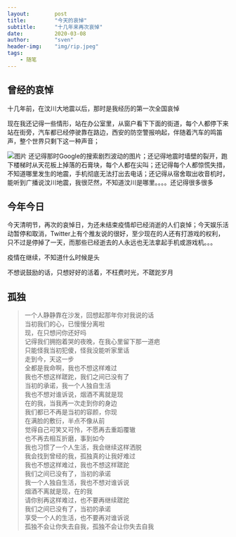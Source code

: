 ```yaml
---
layout:        post  
title:         "今天的哀悼"  
subtitle:      "十几年来再次哀悼"  
date:          2020-03-08  
author:        "sven"  
header-img:    "img/rip.jpeg"
tags:
    - 随笔
---
```


## 曾经的哀悼

十几年前，在汶川大地震以后，那时是我经历的第一次全国哀悼  

现在我还记得一些情形，站在办公室里，从窗户看下下面的街道，每个人都停下来站在街旁，汽车都已经停驶靠在路边，西安的防空警报响起，伴随着汽车的鸣笛声，整个世界只剩下这一种声音；

![图片](https://sven-blog.oss-cn-shanghai.aliyuncs.com/2020-04-04/timg_2020-04-04.jpeg
)
还记得那时Google的搜索剧烈波动的图片；还记得地震时墙壁的裂开，跑下楼梯时从天花板上掉落的石膏块，每个人都在尖叫；还记得每个人都惊慌失措，不知道哪里发生的地震，手机彻底无法打出去电话；还记得从宿舍取出收音机时，能听到广播说汶川地震，我很茫然，不知道汶川是哪里。。。。还记得很多很多  

## 今年今日

今天清明节，再次的哀悼日，为还未结束疫情却已经消逝的人们哀悼；今天娱乐活动暂停和取消，Twitter上有个推友说的很好，至少现在的人还有打游戏的权利，只不过是停掉了一天，而那些已经逝去的人永远也无法拿起手机或游戏机。。。  

疫情在继续，不知道什么时候是头

不想说鼓励的话，只想好好的活着，不枉费时光，不蹉跎岁月

## 孤独
> 一个人静静靠在沙发，回想起那年你对我说的话  
> 当初我们的心，已慢慢分离啦  
> 现，在只想问你还好吗  
> 记得我们拥抱着哭的夜晚，在我心里留下那一道疤  
> 只能怪我当初犯傻，怪我没能听家里话  
> 走到今，天这一步  
> 全都是我命啊，我也不想这样难过  
> 我也不想这样蹉跎，我们之间已没有了  
> 当初的承诺，我一个人独自生活  
> 我也不想对谁诉说，烟酒不离就是现  
> 在的我，当我再一次走到你的身边  
> 我们都已不再是当初的容颜，你现  
> 在满脸的敷衍，半点不像从前  
> 觉得自己可笑又可怜，不愿再去重蹈覆辙  
> 也不再去相互折磨，事到如今  
> 我也习惯了一个人生活，我会继续这样洒脱  
> 我会找到曾经的我，孤独真的让我好难过  
> 我也不想这样难过，我也不想这样蹉跎  
> 我们之间已没有了，当初的承诺  
> 我一个人独自生活，我也不想对谁诉说  
> 烟酒不离就是现，在的我  
> 请你别再这样难过，也不要再继续蹉跎  
> 我们之间已没有了，当初的承诺  
> 享受一个人的生活，也不要再对谁诉说  
> 孤独不会让你失去自我，孤独不会让你失去自我  
